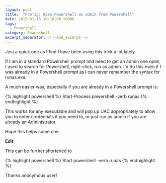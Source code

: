 ```yaml
---
layout: post
title:  "ProTip: Open Powershell as admin from Powershell"
date: 2015-01-16 10:18:00 +0000
tags:
  - Powershell
category: Powershell
excerpt_separator: <!--end_excerpt-->
---
```


Just a quick one as I find I have been using this trick a lot lately.
<!--end_excerpt-->
If I am in a standard Powershell prompt and need to get an admin one open, I used to search for Powershell, right-click, run as admin. I'd do this even if I was already in a Powershell prompt as I can never remember the syntax for runas.exe.

A much easier way, especially if you are already in a Powershell prompt is:

{% highlight powershell %}
Start-Process powershell -verb runas
{% endhighlight %}

This works for any executable and will pop up UAC appropriately to allow you to enter credentials if you need to, or just run as admin if you are already an Administrator.

Hope this helps some one.

**Edit**

This can be further shortened to

{% highlight powershell %}
Start powershell -verb runas
{% endhighlight %}

Thanks anonymous user!
